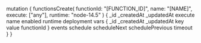 mutation {
    functionsCreate(
        functionId: "[FUNCTION_ID]",
        name: "[NAME]",
        execute: ["any"],
        runtime: "node-14.5"
    ) {
        _id
        _createdAt
        _updatedAt
        execute
        name
        enabled
        runtime
        deployment
        vars {
            _id
            _createdAt
            _updatedAt
            key
            value
            functionId
        }
        events
        schedule
        scheduleNext
        schedulePrevious
        timeout
    }
}
